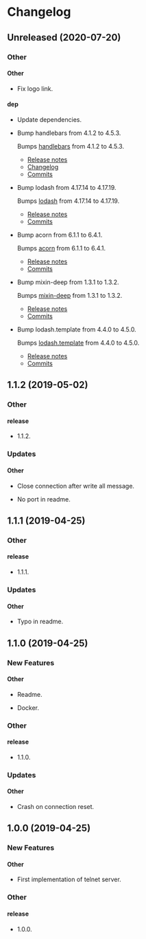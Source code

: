 # Changelog

## Unreleased (2020-07-20)

### Other
#### Other

- Fix logo link.
    
#### dep

- Update dependencies.
    
- Bump handlebars from 4.1.2 to 4.5.3.
    
  Bumps [handlebars](https://github.com/wycats/handlebars.js) from 4.1.2 to 4.5.3.
  - [Release notes](https://github.com/wycats/handlebars.js/releases)
  - [Changelog](https://github.com/wycats/handlebars.js/blob/master/release-notes.md)
  - [Commits](https://github.com/wycats/handlebars.js/compare/v4.1.2...v4.5.3)
- Bump lodash from 4.17.14 to 4.17.19.
    
  Bumps [lodash](https://github.com/lodash/lodash) from 4.17.14 to 4.17.19.
  - [Release notes](https://github.com/lodash/lodash/releases)
  - [Commits](https://github.com/lodash/lodash/compare/4.17.14...4.17.19)
- Bump acorn from 6.1.1 to 6.4.1.
    
  Bumps [acorn](https://github.com/acornjs/acorn) from 6.1.1 to 6.4.1.
  - [Release notes](https://github.com/acornjs/acorn/releases)
  - [Commits](https://github.com/acornjs/acorn/compare/6.1.1...6.4.1)
- Bump mixin-deep from 1.3.1 to 1.3.2.
    
  Bumps [mixin-deep](https://github.com/jonschlinkert/mixin-deep) from 1.3.1 to 1.3.2.
  - [Release notes](https://github.com/jonschlinkert/mixin-deep/releases)
  - [Commits](https://github.com/jonschlinkert/mixin-deep/compare/1.3.1...1.3.2)
- Bump lodash.template from 4.4.0 to 4.5.0.
    
  Bumps [lodash.template](https://github.com/lodash/lodash) from 4.4.0 to 4.5.0.
  - [Release notes](https://github.com/lodash/lodash/releases)
  - [Commits](https://github.com/lodash/lodash/compare/4.4.0...4.5.0)
## 1.1.2 (2019-05-02)

### Other
#### release

- 1.1.2.
    
### Updates
#### Other

- Close connection after write all message.
    
- No port in readme.
    
## 1.1.1 (2019-04-25)

### Other
#### release

- 1.1.1.
    
### Updates
#### Other

- Typo in readme.
    
## 1.1.0 (2019-04-25)

### New Features
#### Other

- Readme.
    
- Docker.
    
### Other
#### release

- 1.1.0.
    
### Updates
#### Other

- Crash on connection reset.
    
## 1.0.0 (2019-04-25)

### New Features
#### Other

- First implementation of telnet server.
    
### Other
#### release

- 1.0.0.
